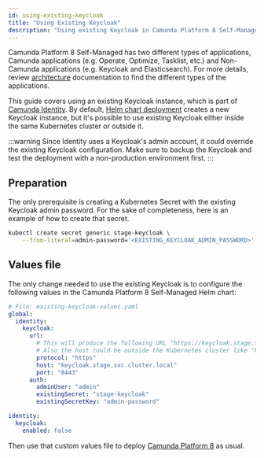 ```yaml
---
id: using-existing-keycloak
title: "Using Existing Keycloak"
description: "Using existing Keycloak in Camunda Platform 8 Self-Managed deployment"
---
```


Camunda Platform 8 Self-Managed has two different types of applications, Camunda applications (e.g. Operate, Optimize, Tasklist, etc.) and Non-Camunda applications (e.g. Keycloak and Elasticsearch). For more details, review [architecture](../../../platform-architecture/overview.md) documentation to find the different types of the applications.

This guide covers using an existing Keycloak instance, which is part of [Camunda Identity](../../../identity/what-is-identity.md). By default, [Helm chart deployment](../deploy.md) creates a new Keycloak instance, but it's possible to use existing Keycloak either inside the same Kubernetes cluster or outside it.

:::warning
Since Identity uses a Keycloak's admin account, it could override the existing Keycloak configuration. Make sure to backup the Keycloak and test the deployment with a non-production environment first.
:::

## Preparation

The only prerequisite is creating a Kubernetes Secret with the existing Keycloak admin password. For the sake of completeness, here is an example of how to create that secret.

```sh
kubectl create secret generic stage-keycloak \
    --from-literal=admin-password='<EXISTING_KEYCLOAK_ADMIN_PASSWORD>'
```

## Values file

The only change needed to use the existing Keycloak is to configure the following values in the Camunda Platform 8 Self-Managed Helm chart:

```yaml
# File: existing-keycloak-values.yaml
global:
  identity:
    keycloak:
      url:
        # This will produce the following URL "https://keycloak.stage.svc.cluster.local:8443".
        # Also the host could be outside the Kubernetes cluster like "keycloak.stage.example.com".
        protocol: "https"
        host: "keycloak.stage.svc.cluster.local"
        port: "8443"
      auth:
        adminUser: "admin"
        existingSecret: "stage-keycloak"
        existingSecretKey: "admin-password"

identity:
  keycloak:
    enabled: false
```

Then use that custom values file to deploy [Camunda Platform 8](../deploy.md) as usual.
